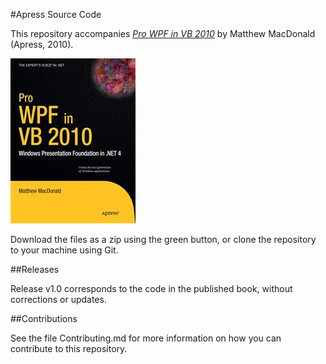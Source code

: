 #Apress Source Code

This repository accompanies [*Pro WPF in VB 2010*](http://www.apress.com/9781430272403) by Matthew MacDonald (Apress, 2010).

![Cover image](9781430272403.jpg)

Download the files as a zip using the green button, or clone the repository to your machine using Git.

##Releases

Release v1.0 corresponds to the code in the published book, without corrections or updates.

##Contributions

See the file Contributing.md for more information on how you can contribute to this repository.
